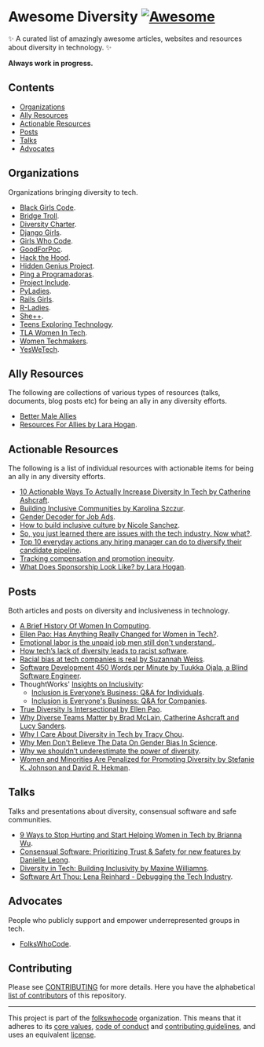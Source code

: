 # Awesome Diversity [![Awesome](https://cdn.rawgit.com/sindresorhus/awesome/d7305f38d29fed78fa85652e3a63e154dd8e8829/media/badge.svg)](https://github.com/sindresorhus/awesome)

:sparkles: A curated list of amazingly awesome articles, websites and resources about diversity in technology. :sparkles:

**Always work in progress.**

## Contents
- [Organizations](#organizations)
- [Ally Resources](#ally-resources)
- [Actionable Resources](#actionable-resources)
- [Posts](#posts)
- [Talks](#talks)
- [Advocates](#advocates)

## Organizations

Organizations bringing diversity to tech.

- [Black Girls Code](http://www.blackgirlscode.com/).
- [Bridge Troll](https://www.bridgetroll.org/).
- [Diversity Charter](http://diversitycharter.org/).
- [Django Girls](https://djangogirls.org/).
- [Girls Who Code](https://girlswhocode.com/).
- [GoodForPoc](https://github.com/GoodForPoC/GoodForPoC).
- [Hack the Hood](http://www.hackthehood.org/).
- [Hidden Genius Project](http://www.hiddengeniusproject.org/).
- [Ping a Programadoras](https://pingprogramadoras.org/).
- [Project Include](http://projectinclude.org/).
- [PyLadies](http://www.pyladies.com/).
- [Rails Girls](http://railsgirls.com/).
- [R-Ladies](https://rladies.org/).
- [She++](https://sheplusplus.org).
- [Teens Exploring Technology](http://exploringtech.org/).
- [TLA Women In Tech](http://tlawomenintech.org/).
- [Women Techmakers](https://www.womentechmakers.com/).
- [YesWeTech](http://yeswetech.org/).


## Ally Resources

The following are collections of various types of resources (talks, documents, blog posts etc) for being an ally in any diversity efforts.

- [Better Male Allies](https://code.likeagirl.io/@betterallies)
- [Resources For Allies by Lara Hogan](https://github.com/larahogan/ally-resources).

## Actionable Resources

The following is a list of individual resources with actionable items for being an ally in any diversity efforts.

- [10 Actionable Ways To Actually Increase Diversity In Tech by Catherine Ashcraft](https://www.fastcompany.com/3041339/10-commitments-that-will-make-a-difference-in-increasing-diversity-in-tec).
- [Building Inclusive Communities by Karolina Szczur](https://medium.com/@fox/building-inclusive-communities-232dc01d1aba).
- [Gender Decoder for Job Ads](http://gender-decoder.katmatfield.com/).
- [How to build inclusive culture by Nicole Sanchez](https://medium.com/@nmsanchez/how-to-build-inclusive-culture-360160f417a1).
- [So, you just learned there are issues with the tech industry. Now what?](https://github.com/stephmarx/so-you-just-learned).
- [Top 10 everyday actions any hiring manager can do to diversify their candidate pipeline](https://code.likeagirl.io/are-you-even-trying-69e270ef283f).
- [Tracking compensation and promotion inequity](http://larahogan.me/blog/inclusion-math/).
- [What Does Sponsorship Look Like? by Lara Hogan](http://larahogan.me/blog/what-sponsorship-looks-like/).

## Posts

Both articles and posts on diversity and inclusiveness in technology.

- [A Brief History Of Women In Computing](https://hackernoon.com/a-brief-history-of-women-in-computing-e7253ac24306).
- [Ellen Pao: Has Anything Really Changed for Women in Tech?](https://mobile.nytimes.com/2017/09/16/opinion/sunday/ellen-pao-sexism-tech.html?referer=).
- [Emotional labor is the unpaid job men still don't understand.](http://www.harpersbazaar.com/culture/features/a12063822/emotional-labor-gender-equality/).
- [How tech’s lack of diversity leads to racist software](http://www.sfchronicle.com/business/article/How-tech-s-lack-of-diversity-leads-to-racist-6398224.php).
- [Racial bias at tech companies is real by Suzannah Weiss](http://www.complex.com/life/2016/03/tech-diversity-problem).
- [Software Development 450 Words per Minute by Tuukka Ojala, a Blind Software Engineer](https://www.vincit.fi/en/blog/software-development-450-words-per-minute/).
- ThoughtWorks' [Insights on Inclusivity](https://www.thoughtworks.com/insights/inclusivity):
  - [Inclusion is Everyone’s Business: Q&A for Individuals](https://www.thoughtworks.com/insights/blog/inclusion-everyone-s-business-qa-part-1).
  - [Inclusion is Everyone's Business: Q&A for Companies](https://www.thoughtworks.com/insights/blog/inclusion-everyones-business-qa-companies).
- [True Diversity Is Intersectional by Ellen Pao](https://medium.com/projectinclude/true-diversity-is-intersectional-2282b8da8882).
- [Why Diverse Teams Matter by Brad McLain, Catherine Ashcraft and Lucy Sanders](http://er.educause.edu/articles/2016/5/why-diverse-teams-matter).
- [Why I Care About Diversity in Tech by Tracy Chou](https://medium.com/little-thoughts/why-i-care-about-diversity-in-tech-31bde2de8532).
- [Why Men Don't Believe The Data On Gender Bias In Science](https://www.wired.com/story/why-men-dont-believe-the-data-on-gender-bias-in-science/amp).
- [Why we shouldn’t underestimate the power of diversity](http://ideas.ted.com/why-we-shouldnt-underestimate-the-power-of-diversity/).
- [Women and Minorities Are Penalized for Promoting Diversity by Stefanie K. Johnson and David R. Hekman](https://hbr.org/2016/03/women-and-minorities-are-penalized-for-promoting-diversity).

## Talks

Talks and presentations about diversity, consensual software and safe communities.

- [9 Ways to Stop Hurting and Start Helping Women in Tech by Brianna Wu](https://www.youtube.com/watch?v=pUVhF3jDG08).
- [Consensual Software: Prioritizing Trust & Safety for new features by Danielle Leong](https://www.youtube.com/watch?v=Ccw3VfE3P4M).
- [Diversity in Tech: Building Inclusivity by Maxine Williamns](https://www.youtube.com/watch?v=XAiDY3k50D8).
- [Software Art Thou: Lena Reinhard - Debugging the Tech Industry](https://www.youtube.com/watch?v=zjjvIaYMd0o).

## Advocates

People who publicly support and empower underrepresented groups in tech.

- [FolksWhoCode](https://github.com/folkswhocode).

## Contributing

Please see [CONTRIBUTING](.github/CONTRIBUTING.md) for more details. Here you have the alphabetical [list of contributors](CONTRIBUTORS.md) of this repository.

----------------------------

This project is part of the [folkswhocode](https://github.com/folkswhocode) organization.
This means that it adheres to its [core values](https://github.com/folkswhocode/base/blob/master/en/VALUES.md), [code of conduct](https://github.com/folkswhocode/base/blob/master/en/CODE_OF_CONDUCT.md) and
[contributing guidelines](.github/CONTRIBUTING.md), and uses an equivalent [license](LICENSE).
